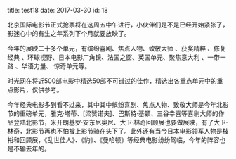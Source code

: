 title: test18
date: 2017-03-30
id: 18

北京国际电影节正式抢票将在这周五中午进行，小伙伴们是不是已经开始紧张了，影迷心中的有生之年系列下个月就要放映了。

今年的展映二十多个单元，有缤纷喜剧、焦点人物、致敬大师 、获奖精粹 、修复经典 、环球视野、日本电影广角镜、法国之窗、英国单元、聚焦意大利 、一带一路 、华语力量、 惊奇单元等。

时光网在将近500部电影中精选50部不可错过的佳作，精选出各重点单元中的重点影片，仅供参考。

今年经典电影多到看不过来，其中其中缤纷喜剧、焦点人物、致敬大师是今年北影节的重磅单元，雅克·塔蒂、[梁赞诺夫]、巴斯特·基顿、三谷幸喜等喜剧大师的作品登陆北影节，米开朗基罗·安东尼奥尼、大卫·林奇回顾展也要做展映，有了大卫·林奇，北影节再也不怕被上影节骑在头下了。此外还有当今日本电影领军人物是枝裕和回顾展，《乱世佳人》、《豹》、《曼哈顿》等经典电影纷纷驾临，今年的阵容也是不输去年的。
